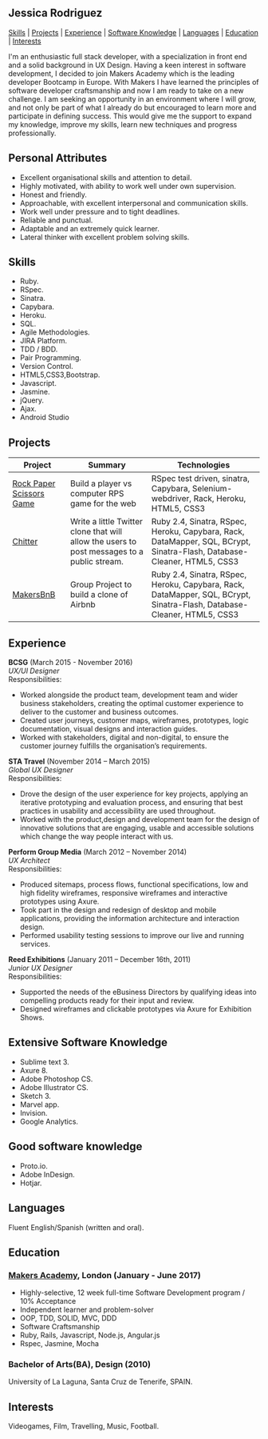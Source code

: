 ## Jessica Rodriguez

[Skills](#skills) | [Projects](#projects) | [Experience](#experience) | [Software Knowledge](#extensive-software-knowledge) | [Languages](#languages) | [Education](#education) | [Interests](#interests)  
  
I'm an enthusiastic full stack developer, with a specialization in front end and a solid background in UX Design. Having a keen interest in software development, I decided to join Makers Academy which is the leading developer Bootcamp in Europe. With Makers I have learned the principles of software developer craftsmanship and now I am ready to take on a new challenge. I am seeking an opportunity in an environment where I will grow, and not only be part of what I already do but encouraged to learn more and participate in defining success. This would give me the support to expand my knowledge, improve my skills, learn new techniques and progress professionally.  
  
## Personal Attributes

* Excellent organisational skills and attention to detail.
* Highly motivated, with ability to work well under own supervision.
* Honest and friendly. 
* Approachable, with excellent interpersonal and communication skills.
* Work well under pressure and to tight deadlines.
* Reliable and punctual.
* Adaptable and an extremely quick learner.
* Lateral thinker with excellent problem solving skills.

## Skills
* Ruby.
* RSpec.
* Sinatra.
* Capybara.
* Heroku.
* SQL.
* Agile Methodologies.
* JIRA Platform.
* TDD / BDD.
* Pair Programming.
* Version Control.
* HTML5,CSS3,Bootstrap.
* Javascript.
* Jasmine.
* jQuery.
* Ajax.
* Android Studio

## Projects

Project | Summary | Technologies
------- | ------- | ------------
[Rock Paper Scissors Game](https://github.com/j-rods/rps-challenge) | Build a player vs computer RPS game for the web | RSpec test driven, sinatra, Capybara, Selenium-webdriver, Rack, Heroku, HTML5, CSS3
[Chitter](https://github.com/j-rods/chitter-challenge) | Write a little Twitter clone that will allow the users to post messages to a public stream. | Ruby 2.4, Sinatra, RSpec, Heroku, Capybara, Rack, DataMapper, SQL, BCrypt, Sinatra-Flash, Database-Cleaner, HTML5, CSS3
[MakersBnB](https://github.com/jackbittiner/Makersbnb) | Group Project to build a clone of Airbnb | Ruby 2.4, Sinatra, RSpec, Heroku, Capybara, Rack, DataMapper, SQL, BCrypt, Sinatra-Flash, Database-Cleaner, HTML5, CSS3


## Experience

**BCSG** (March 2015 - November 2016)  
*UX/UI Designer*  
Responsibilities:  
* Worked alongside the product team, development team and wider business stakeholders, creating the optimal customer experience to deliver to the customer and business outcomes.
* Created user journeys, customer maps, wireframes, prototypes, logic documentation, visual designs and interaction guides.
* Worked with stakeholders, digital and non-digital, to ensure the customer journey fulfills the organisation’s requirements.  

**STA Travel** (November 2014 – March 2015)  
*Global UX Designer*  
Responsibilities:  
* Drove the design of the user experience for key projects, applying an iterative prototyping and evaluation process, and ensuring that best practices in usability and accessibility are used throughout.
* Worked with the product,design and development team for the design of innovative solutions that are engaging, usable and accessible solutions which change the way people interact with us. 

**Perform Group Media** (March 2012 – November  2014)  
*UX Architect*  
Responsibilities:  
* Produced sitemaps, process flows, functional specifications, low and high fidelity wireframes, responsive wireframes and interactive prototypes using Axure.
* Took part in the design and redesign of desktop and mobile applications, providing the information architecture and interaction design. 
* Performed usability testing sessions to improve our live and running services.

**Reed Exhibitions** (January 2011 – December 16th, 2011)  
*Junior UX Designer*  
Responsibilities:  
* Supported the needs of the eBusiness Directors by qualifying ideas into compelling products ready for their input and review.
* Designed wireframes and clickable prototypes via Axure for Exhibition Shows.  

## Extensive Software Knowledge


* Sublime text 3.
* Axure 8.
* Adobe Photoshop CS.
* Adobe Illustrator CS.
* Sketch 3.
* Marvel app.
* Invision.
* Google Analytics.

## Good software knowledge
* Proto.io.
* Adobe InDesign.
* Hotjar.

## Languages
Fluent English/Spanish (written and oral).


## Education
### [Makers Academy], London (January - June 2017)
* Highly-selective, 12 week full-time Software Development program / 10% Acceptance
* Independent learner and problem-solver
* OOP, TDD, SOLID, MVC, DDD
* Software Craftsmanship
* Ruby, Rails, Javascript, Node.js, Angular.js
* Rspec, Jasmine, Mocha

### Bachelor of Arts(BA), Design (2010)
University of La Laguna, Santa Cruz de Tenerife, SPAIN.

[Makers Academy]:http://www.makersacademy.com

## Interests
Videogames, Film, Travelling, Music, Football.  
 
